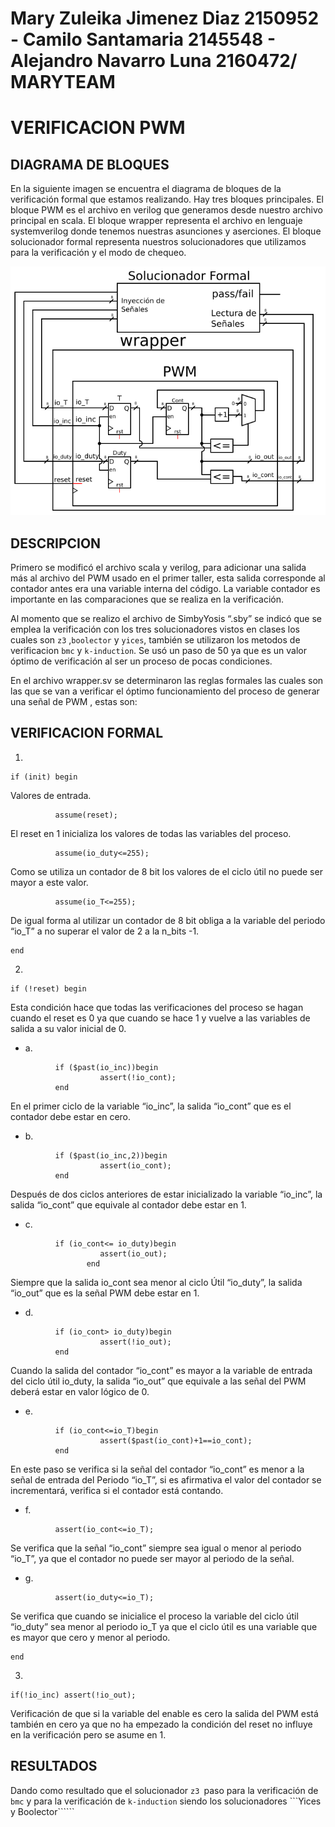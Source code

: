  Mary Zuleika Jimenez Diaz 2150952 - Camilo Santamaria 2145548 - Alejandro Navarro Luna 2160472/ MARYTEAM 
================
VERIFICACION PWM
================

DIAGRAMA DE BLOQUES
-------------------

En la siguiente imagen se encuentra el diagrama de bloques de la verificación formal que estamos realizando. Hay tres bloques principales. El bloque PWM es el archivo en verilog que generamos desde nuestro archivo principal en scala. El bloque wrapper representa el archivo en lenguaje systemverilog donde tenemos nuestras asunciones y aserciones. El bloque solucionador formal representa nuestros solucionadores que utilizamos para la verificación y el modo de chequeo. 


<p align="center">
  <img src="https://github.com/Computer-Architecture-I-UIS/formal-workshop-maryteam/blob/master/Diagrama.png" />
</p>

DESCRIPCION
-----------

Primero se modificó el archivo scala y verilog, para adicionar una salida más al archivo del PWM usado en el primer taller, esta salida corresponde al contador antes era una variable interna del código. La  variable contador es importante en las comparaciones que se realiza en la verificación.

Al momento que se realizo el archivo de SimbyYosis “.sby” se indicó que se emplea la verificación con los tres solucionadores vistos en clases los cuales son ```z3``` ,```boolector```  y ```yices```, también se utilizaron los metodos de verificacion  ```bmc``` y ```k-induction```. Se usó un paso de 50 ya que es un valor óptimo de verificación al ser un proceso de pocas condiciones.

En el archivo wrapper.sv se determinaron las reglas formales las cuales son las que se van a verificar el óptimo funcionamiento del proceso de generar una señal de PWM , estas son:



VERIFICACION FORMAL
-------------------
1. 
```
if (init) begin
```
Valores de entrada.

```
          assume(reset);
```
El reset en 1 inicializa los valores de todas las variables del proceso.
       
```
          assume(io_duty<=255);
```
Como se utiliza un contador de 8 bit los valores de el ciclo útil no puede ser mayor
a este valor.

 ```
           assume(io_T<=255);
 ```
De igual forma al utilizar un contador de 8 bit obliga  a la variable del periodo “io_T”
a no superar el valor de 2 a la n_bits -1.
```
end
```
     
2. 
```
if (!reset) begin
```
Esta condición hace que todas las verificaciones del proceso se hagan cuando el reset es 0 ya que cuando se hace 1 y vuelve a las variables de salida a su valor inicial de 0.

- a. 
```
          if ($past(io_inc))begin
                    assert(!io_cont);
          end
```
En el primer ciclo de la variable “io_inc”, la salida “io_cont” que es el contador debe estar en cero.

- b. 
```
          if ($past(io_inc,2))begin
                    assert(io_cont);
          end
```
Después de dos ciclos anteriores de estar inicializado la variable “io_inc”, la salida “io_cont” que equivale al contador debe estar en 1.

- c. 
```
          if (io_cont<= io_duty)begin
                    assert(io_out);
                 end
```  
Siempre que la salida io_cont sea menor al ciclo Útil “io_duty”, la salida “io_out”  que es la señal PWM debe estar en 1.

- d. 
```
          if (io_cont> io_duty)begin
                    assert(!io_out);
          end
``` 
Cuando la salida del contador “io_cont” es mayor a la variable de entrada del ciclo útil io_duty, la salida “io_out” que equivale a las señal del PWM deberá estar en valor lógico de 0.

- e. 
```
          if (io_cont<=io_T)begin
                    assert($past(io_cont)+1==io_cont);
          end
``` 
En este paso se verifica si la señal del contador “io_cont” es menor a la señal de entrada del Periodo “io_T”, si es afirmativa el valor del contador se incrementará, verifica si el contador está contando.

- f. 
```
          assert(io_cont<=io_T);
```
Se verifica que la señal “io_cont” siempre sea igual o menor al periodo “io_T”, ya que el contador no puede ser mayor al periodo de la señal.

- g.  
```
          assert(io_duty<=io_T);
``` 
Se verifica que cuando se inicialice el proceso la variable del ciclo útil “io_duty” sea menor al periodo io_T ya que el ciclo útil es una variable que es mayor que cero y menor al periodo. 

 ```
 end
 ```
3.
```
if(!io_inc) assert(!io_out);
```
Verificación de que si la variable del enable es cero la salida del PWM está también en cero ya que no ha empezado la condición del reset no influye en la verificación pero se asume en 1.


RESULTADOS
----------
Dando como resultado que el solucionador ```z3 ```paso para la verificación de ```bmc``` y para la verificación de ```k-induction``` siendo los solucionadores ```Yices y Boolector``````

